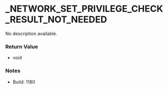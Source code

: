 # _NETWORK_SET_PRIVILEGE_CHECK_RESULT_NOT_NEEDED

No description available.

### Return Value
* void

### Notes
* Build: 1180

